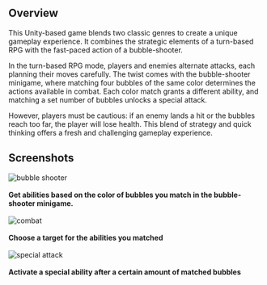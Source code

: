 ## Overview

This Unity-based game blends two classic genres to create a unique gameplay experience. It combines the strategic elements of a turn-based RPG with the fast-paced action of a bubble-shooter.

In the turn-based RPG mode, players and enemies alternate attacks, each planning their moves carefully. The twist comes with the bubble-shooter minigame, where matching four bubbles of the same color determines
the actions available in combat. Each color match grants a different ability, and matching a set number of bubbles unlocks a special attack.

However, players must be cautious: if an enemy lands a hit or the bubbles reach too far, the player will lose health. This blend of strategy and quick thinking offers a fresh and challenging gameplay experience.

## Screenshots

![bubble shooter](images/bubble-shooter.png)
<br><br>
**Get abilities based on the color of bubbles you match in the bubble-shooter minigame.**
<br><br>
![combat](images/combat.png)
<br><br>
**Choose a target for the abilities you matched**
<br><br>
![special attack](images/special.png)
<br><br>
**Activate a special ability after a certain amount of matched bubbles**
